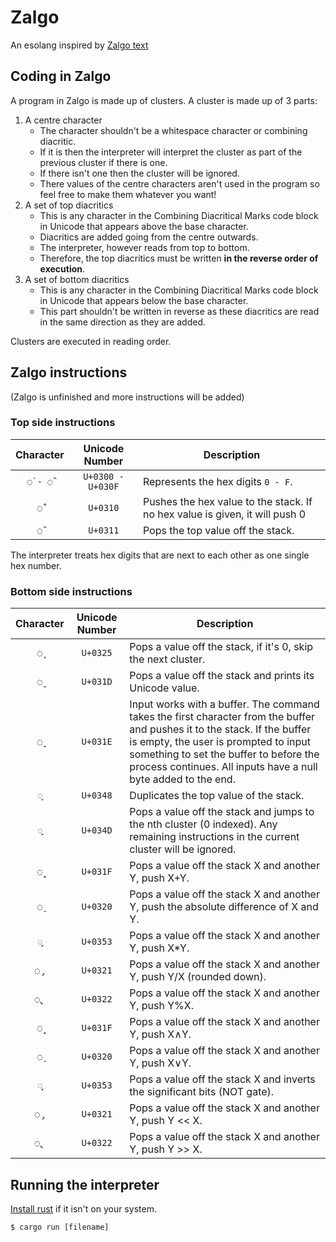 # Zalgo

An esolang inspired by [Zalgo text](https://en.wikipedia.org/wiki/Zalgo_text)

## Coding in Zalgo

A program in Zalgo is made up of clusters. A cluster is made up of 3 parts:

1. A centre character
	+ The character shouldn't be a whitespace character or combining diacritic.
	+ If it is then the interpreter will interpret the cluster as part of the previous cluster if there is one.
	+ If there isn't one then the cluster will be ignored.
	+ There values of the centre characters aren't used in the program so feel free to make them whatever you want!
2. A set of top diacritics
	+ This is any character in the Combining Diacritical Marks code block in Unicode that appears above the base character.
	+ Diacritics are added going from the centre outwards.
	+ The interpreter, however reads from top to bottom.
	+ Therefore, the top diacritics must be written **in the reverse order of execution**.
3. A set of bottom diacritics
	+ This is any character in the Combining Diacritical Marks code block in Unicode that appears below the base character.
	+ This part shouldn't be written in reverse as these diacritics are read in the same direction as they are added.

Clusters are executed in reading order.

## Zalgo instructions

(Zalgo is unfinished and more instructions will be added)

### Top side instructions

| Character | Unicode Number    | Description                        |
|:---------:|:-----------------:|------------------------------------|
| `◌̀ - ◌̏`   | `U+0300 - U+030F` | Represents the hex digits `0 - F`. |
| `◌̐`       | `U+0310`          | Pushes the hex value to the stack. If no hex value is given, it will push 0 |
| `◌̑`       | `U+0311`          | Pops the top value off the stack.  |

The interpreter treats hex digits that are next to each other as one single hex number.

### Bottom side instructions

| Character | Unicode Number    | Description                                                          |
|:---------:|:-----------------:|----------------------------------------------------------------------|
| `◌̥`       | `U+0325`          | Pops a value off the stack, if it's 0, skip the next cluster.        |
| `◌̝`       | `U+031D`          | Pops a value off the stack and prints its Unicode value.             |
| `◌̞`       | `U+031E`          | Input works with a buffer. The command takes the first character from the buffer and pushes it to the stack. If the buffer is empty, the user is prompted to input something to set the buffer to before the process continues. All inputs have a null byte added to the end. |
| `◌͈`       | `U+0348`          | Duplicates the top value of the stack.                               |
| `◌͍`       | `U+034D`          | Pops a value off the stack and jumps to the nth cluster (0 indexed). Any remaining instructions in the current cluster will be ignored. |
| `◌̟`       | `U+031F`          | Pops a value off the stack X and another Y, push X+Y.                |
| `◌̠`       | `U+0320`          | Pops a value off the stack X and another Y, push the absolute difference of X and Y. |
| `◌͓`       | `U+0353`          | Pops a value off the stack X and another Y, push X*Y.                |
| `◌̡`       | `U+0321`          | Pops a value off the stack X and another Y, push Y/X (rounded down). |
| `◌̢`       | `U+0322`          | Pops a value off the stack X and another Y, push Y%X.                |
| `◌̟`       | `U+031F`          | Pops a value off the stack X and another Y, push X∧Y.                |
| `◌̠`       | `U+0320`          | Pops a value off the stack X and another Y, push X∨Y.                |
| `◌͓`       | `U+0353`          | Pops a value off the stack X and inverts the significant bits (NOT gate). |
| `◌̡`       | `U+0321`          | Pops a value off the stack X and another Y, push Y << X.             |
| `◌̢`       | `U+0322`          | Pops a value off the stack X and another Y, push Y >> X.             |

## Running the interpreter

[Install rust](https://www.rust-lang.org/tools/install) if it isn't on your system.

```console
$ cargo run [filename]
```
